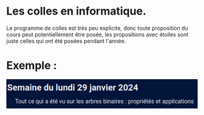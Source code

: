 # Les colles en informatique.
Le programme de colles est très peu explicite, donc toute proposition du cours peut potentiellement être posée, les propositions avec étoiles sont juste celles qui ont été posées pendant l'année.
# Exemple :
![Exemple](Exemple.jpg)